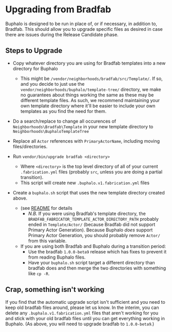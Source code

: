 # Upgrading from Bradfab

Buphalo is designed to be run in place of, or if necessary, in addition to, Bradfab.
This should allow you to upgrade specific files as desired in case there are issues during the Release Candidate phase.

## Steps to Upgrade

- Copy whatever directory you are using for Bradfab templates into a new directory for Buphalo
  - This might be `/vendor/neighborhoods/bradfab/src/Template/`.
    If so, and you decide to just use the `vendor/neighborhoods/buphalo/template-tree/` directory, we make no
    guarantees about things working the same as these may be different template files.
    As such, we recommend maintaining your own template directory where it'll be easier to include your own templates
    as you find the need for them.
 
- Do a search/replace to change all occurences of `Neighborhoods\Bradfab\Template` in your new template directory to
  `Neighborhoods\BuphaloTemplateTree`
- Replace all `Actor` references with `PrimaryActorName`, including moving files/directories.
  
- Run `vendor/bin/upgrade bradfab <directory>`
  - Where `<directory>` is the top level directory of all of your current `.fabrication.yml` files
    (probably `src`, unless you are doing a partial transition).
  - This script will create new `.buphalo.v1.fabrication.yml` files
  
- Create a `buphalo.sh` script that uses the new template directory created above.
  - (see [README](../README.md) for details
    - _N.B._ If you were using Bradfab's template directory, the `BRADFAB_FABRICATOR_TEMPLATE_ACTOR_DIRECTORY_PATH`
      probably ended in `Template/Actor/` (because Bradfab did not support Primary Actor Generation).
      Because Buphalo *does* support Primary Actor Generation, you should probably remove `Actor/` from this variable.
  - If you are using both Bradfab and Buphalo during a transition period:
    - Use the bradfab `1.0.0-beta9` release which has fixes to prevent it from reading Buphalo files.
    - Have your `buphalo.sh` script target a different directory than bradfab does and then merge the two directories
      with something like `cp -R`.
    
## Crap, something isn't working
If you find that the automatic upgrade script isn't sufficient and you need to keep old bradfab files around, please
let us know.
In the interim, you can delete any `.buphalo.v1.fabrication.yml` files that aren't working for you and stick with your
old bradfab files until you can get everything working in Buphalo.
(As above, you will need to upgrade bradfab to `1.0.0-beta9`.)
